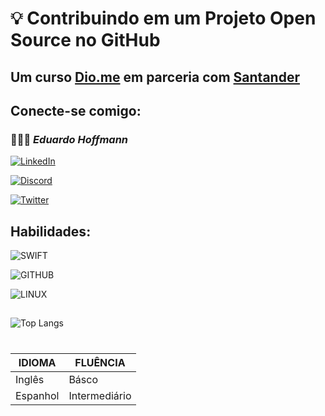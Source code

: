 # 💡 Contribuindo em um Projeto Open Source no GitHub

## Um curso [Dio.me](https://www.dio.me/) em parceria com [Santander](https://www.santander.com.br/)

## Conecte-se comigo:

### 🧔🏼‍♂️ _**Eduardo Hoffmann**_

[![LinkedIn](https://img.shields.io/badge/LinkedIn-FFF?style=for-the-badge&logo=linkedin&logoColor=0E76A8)](https://www.linkedin.com/in/eduardo.hoffmann/)

[![Discord](https://img.shields.io/badge/Discord-FFF?style=for-the-badge&logo=discord)](https://www.discord.com/in/hoffmann33/)

[![Twitter](https://img.shields.io/badge/Twitter-FFF?style=for-the-badge&logo=twitter)](https://twitter.com/DuHoffmann)

## Habilidades:
![SWIFT](https://img.shields.io/badge/SWIFT-000?style=for-the-badge&logo=swift)

![GITHUB](https://img.shields.io/badge/GITHUB-000?style=for-the-badge&logo=github)

![LINUX](https://img.shields.io/badge/linux-000?style=for-the-badge&logo=linux)

##

![Top
Langs](https://github-readme-stats-git-masterrstaa-rickstaa.vercel.app/api/top-langs/?username=efhoffmann&layout=compact&bg_color=000&border_color=30A3DC&title_color=E94D5F&text_color=FFF)


#


| IDIOMA        | FLUÊNCIA      |
| ------------- | ------------- |
| Inglês        |      Básco    |
| Espanhol      | Intermediário |






